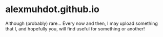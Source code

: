 # alexmuhdot.github.io

Although (probably) rare... Every now and then, I may upload something that I, and hopefully you, will find useful for something or another!
